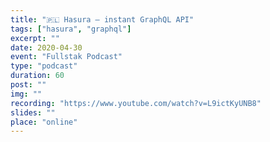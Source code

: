 ```yaml
---
title: "🇵🇱 Hasura — instant GraphQL API"
tags: ["hasura", "graphql"]
excerpt: ""
date: 2020-04-30
event: "Fullstak Podcast"
type: "podcast"
duration: 60
post: ""
img: ""
recording: "https://www.youtube.com/watch?v=L9ictKyUNB8"
slides: ""
place: "online"
---
```


